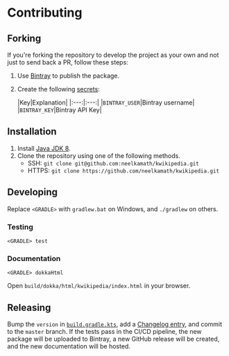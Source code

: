 # Contributing

## Forking

If you're forking the repository to develop the project as your own and not just to send back a PR, follow these steps:

1. Use [Bintray](https://bintray.com/) to publish the package.
1. Create the
   following [secrets](https://docs.github.com/en/free-pro-team@latest/actions/reference/encrypted-secrets#creating-encrypted-secrets-for-a-repository):

   |Key|Explanation|
             |:---:|:---:|
   |`BINTRAY_USER`|Bintray username| 
   |`BINTRAY_KEY`|Bintray API Key|

## Installation

1. Install [Java JDK 8](http://www.oracle.com/technetwork/java/javase/downloads/index.html).
1. Clone the repository using one of the following methods.
    - SSH: `git clone git@github.com:neelkamath/kwikipedia.git`
    - HTTPS: `git clone https://github.com/neelkamath/kwikipedia.git`

## Developing

Replace `<GRADLE>` with `gradlew.bat` on Windows, and `./gradlew` on others.

### Testing

`<GRADLE> test`

### Documentation

`<GRADLE> dokkaHtml`

Open `build/dokka/html/kwikipedia/index.html` in your browser.

## Releasing

Bump the `version` in [`build.gradle.kts`](build.gradle.kts), add a [Changelog entry](CHANGELOG.md), and commit to
the `master` branch. If the tests pass in the CI/CD pipeline, the new package will be uploaded to Bintray, a new GitHub
release will be created, and the new documentation will be hosted.
